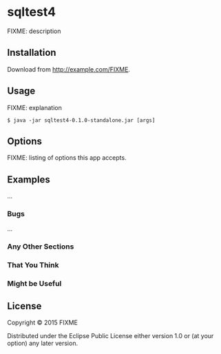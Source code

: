 # sqltest4

FIXME: description

## Installation

Download from http://example.com/FIXME.

## Usage

FIXME: explanation

    $ java -jar sqltest4-0.1.0-standalone.jar [args]

## Options

FIXME: listing of options this app accepts.

## Examples

...

### Bugs

...

### Any Other Sections
### That You Think
### Might be Useful

## License

Copyright © 2015 FIXME

Distributed under the Eclipse Public License either version 1.0 or (at
your option) any later version.
